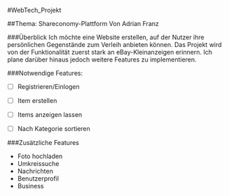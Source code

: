 #WebTech_Projekt

##Thema: Shareconomy-Plattform
Von Adrian Franz

###Überblick
Ich möchte eine Website erstellen, auf der Nutzer ihre persönlichen
Gegenstände zum Verleih anbieten können.
Das Projekt wird von der Funktionalität zuerst stark an eBay-Kleinanzeigen 
erinnern. Ich plane darüber hinaus jedoch weitere Features zu implementieren.

###Notwendige Features:

- [ ] Registrieren/Einlogen
- [ ] Item erstellen
- [ ] Items anzeigen lassen
- [ ] Nach Kategorie sortieren



###Zusätzliche Features

- Foto hochladen
- Umkreissuche
- Nachrichten
- Benutzerprofil
- Business

